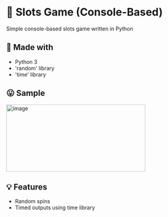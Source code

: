 # 🎰 Slots Game (Console-Based)

Simple console-based slots game written in Python

## 🔧 Made with
- Python 3
- 'random' library
- 'time' library

## 😛 Sample 
<img width="372" height="180" alt="image" src="https://github.com/user-attachments/assets/e4880e42-214a-42a6-b247-10e8706b80e8" />

## 💡 Features
- Random spins
- Timed outputs using time library
